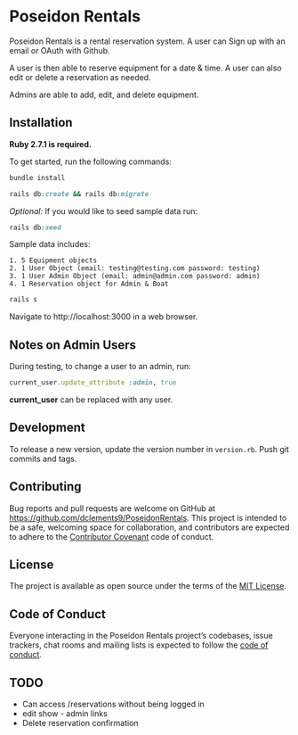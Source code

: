 # Poseidon Rentals

Poseidon Rentals is a rental reservation system. A user can Sign up with an email or OAuth with Github. 

A user is then able to reserve equipment for a date & time. A user can also edit or delete a reservation as needed.

Admins are able to add, edit, and delete equipment.

## Installation
**Ruby 2.7.1 is required.**

To get started, run the following commands:
```ruby
bundle install
```
```ruby
rails db:create && rails db:migrate
```
_Optional:_ 
    If you would like to seed sample data run:
```ruby
rails db:seed
```
Sample data includes:

    1. 5 Equipment objects
    2. 1 User Object (email: testing@testing.com password: testing)
    3. 1 User Admin Object (email: admin@admin.com password: admin)
    4. 1 Reservation object for Admin & Boat
<!-- ```ruby
thin start --ssl
``` -->

```ruby
rails s
```

Navigate to http://localhost:3000 in a web browser.

## Notes on Admin Users

During testing, to change a user to an admin, run:

```ruby
current_user.update_attribute :admin, true
```
**current_user** can be replaced with any user.

## Development

To release a new version, update the version number in `version.rb`. Push git commits and tags.

## Contributing

Bug reports and pull requests are welcome on GitHub at https://github.com/dclements9/PoseidonRentals. This project is intended to be a safe, welcoming space for collaboration, and contributors are expected to adhere to the [Contributor Covenant](http://contributor-covenant.org) code of conduct.

## License

The project is available as open source under the terms of the [MIT License](https://opensource.org/licenses/MIT).

## Code of Conduct

Everyone interacting in the Poseidon Rentals project’s codebases, issue trackers, chat rooms and mailing lists is expected to follow the [code of conduct](https://github.com/dclements9/PoseidonRentals/blob/master/CODE_OF_CONDUCT.md).

## TODO

- Can access /reservations without being logged in
- edit show - admin links
- Delete reservation confirmation